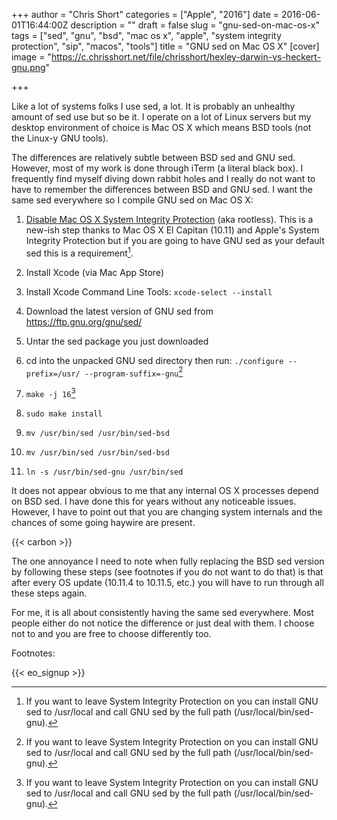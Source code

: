 +++
author = "Chris Short"
categories = ["Apple", "2016"]
date = 2016-06-01T16:44:00Z
description = ""
draft = false
slug = "gnu-sed-on-mac-os-x"
tags = ["sed", "gnu", "bsd", "mac os x", "apple", "system integrity protection", "sip", "macos", "tools"]
title = "GNU sed on Mac OS X"
[cover]
image = "https://c.chrisshort.net/file/chrisshort/hexley-darwin-vs-heckert-gnu.png"

+++

Like a lot of systems folks I use sed, a lot. It is probably an unhealthy amount of sed use but so be it. I operate on a lot of Linux servers but my desktop environment of choice is Mac OS X which means BSD tools (not the Linux-y GNU tools).

The differences are relatively subtle between BSD sed and GNU sed. However, most of my work is done through iTerm (a literal black box). I frequently find myself diving down rabbit holes and I really do not want to have to remember the differences between BSD and GNU sed. I want the same sed everywhere so I compile GNU sed on Mac OS X:

1. [Disable Mac OS X System Integrity Protection](/disabling-mac-os-x-el-capitan-system-integrity-protection/) (aka rootless). This is a new-ish step thanks to Mac OS X El Capitan (10.11) and Apple's System Integrity Protection but if you are going to have GNU sed as your default sed this is a requirement[^n].

2. Install Xcode (via Mac App Store)

3. Install Xcode Command Line Tools:
`xcode-select --install`

4. Download the latest version of GNU sed from <https://ftp.gnu.org/gnu/sed/>

5. Untar the sed package you just downloaded

6. cd into the unpacked GNU sed directory then run:
`./configure --prefix=/usr/ --program-suffix=-gnu`[^n]

7. `make -j 16`[^n]

8. `sudo make install`

9. `mv /usr/bin/sed /usr/bin/sed-bsd`

10. `mv /usr/bin/sed /usr/bin/sed-bsd`

11. `ln -s /usr/bin/sed-gnu /usr/bin/sed`

It does not appear obvious to me that any internal OS X processes depend on BSD sed. I have done this for years without any noticeable issues. However, I have to point out that you are changing system internals and the chances of some going haywire are present.

{{< carbon >}}

The one annoyance I need to note when fully replacing the BSD sed version by following these steps (see footnotes if you do not want to do that) is that after every OS update (10.11.4 to 10.11.5, etc.) you will have to run through all these steps again.

For me, it is all about consistently having the same sed everywhere. Most people either do not notice the difference or just deal with them. I choose not to and you are free to choose differently too.

Footnotes:
[^n]: If you want to leave System Integrity Protection on you can install GNU sed to /usr/local and call GNU sed by the full path (/usr/local/bin/sed-gnu).
[^n]: If you decided to not disable System Integrity Protection you should run this instead: ./configure --prefix=/usr/local/ --program-suffix=-gnu and you can skip steps 9 through 11.
[^n]: You can change the number of jobs here if you desire; see MAKE(1).

{{< eo_signup >}}
